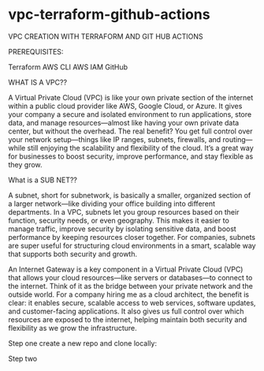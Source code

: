 # vpc-terraform-github-actions
VPC CREATION WITH TERRAFORM AND GIT HUB ACTIONS



PREREQUISITES: 

Terraform
AWS CLI
AWS IAM 
GitHub 








WHAT IS A VPC??

A Virtual Private Cloud (VPC) is like your own private section of the internet within a public cloud provider like AWS, Google Cloud, or Azure. It gives your company a secure and isolated environment to run applications, store data, and manage resources—almost like having your own private data center, but without the overhead. The real benefit? You get full control over your network setup—things like IP ranges, subnets, firewalls, and routing—while still enjoying the scalability and flexibility of the cloud. It’s a great way for businesses to boost security, improve performance, and stay flexible as they grow.



What is a SUB NET??

A subnet, short for subnetwork, is basically a smaller, organized section of a larger network—like dividing your office building into different departments. In a VPC, subnets let you group resources based on their function, security needs, or even geography. This makes it easier to manage traffic, improve security by isolating sensitive data, and boost performance by keeping resources closer together. For companies, subnets are super useful for structuring cloud environments in a smart, scalable way that supports both security and growth.





An Internet Gateway is a key component in a Virtual Private Cloud (VPC) that allows your cloud resources—like servers or databases—to connect to the internet. Think of it as the bridge between your private network and the outside world. For a company hiring me as a cloud architect, the benefit is clear: it enables secure, scalable access to web services, software updates, and customer-facing applications. It also gives us full control over which resources are exposed to the internet, helping maintain both security and flexibility as we grow the infrastructure.



Step one create a new repo and clone locally:


Step two


